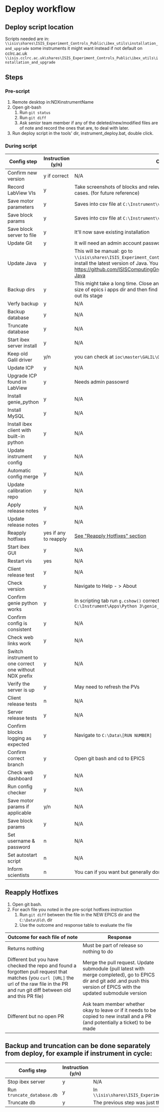 # Deploy workflow

## Deploy script location

Scripts needed are in: `\\isis\shares\ISIS_Experiment_Controls_Public\ibex_utils\installation_and_upgrade`
some instruments it might want instead if not default on cclrc.ac.uk
`\\isis.cclrc.ac.uk\shares\ISIS_Experiment_Controls_Public\ibex_utils\installation_and_upgrade`

## Steps

### Pre-script
1. Remote desktop in:NDXinstrumentName 
2. Open git-bash
    1. Run `git status`
    2. Run `git diff`
    3. Ask senior team member if any of the deleted/new/modified files are of note and record the ones that are, to deal with later.
3. Run deploy script in the tools' dir, instrument_deploy.bat, double click.

### During script

| Config step | Instruction (y/n) | Comment |
| ----------- | ----------------- | ------- |
| Confirm new version | y if correct | N/A |
| Record LabView VIs | y | Take screenshots of blocks and relevant information such as motors in some cases. (for future reference) |
| Save motor parameters | y | Saves into csv file at `C:\Instrument\var\deployment_pv_backups\motors\` |
| Save block params | y | Saves into csv file at `C:\Instrument\var\deployment_pv_backups\` |
| Save block server to file | y | It'll now save existing installation |
| Update Git | y | It will need an admin account password for the instrument |
| Update Java | y | This will be manual: go to `\\isis\shares\ISIS_Experiment_Controls_Public\third_party_installers\` and install the latest version of Java. You can find some more info here: https://github.com/ISISComputingGroup/ibex_developers_manual/wiki/Upgrade-Java |
| Backup dirs | y | This might take a long time. Close any window that have it open. The dir. Find size of epics i apps dir and then find size of backup in data and then old to find out its stage |
| Verfy backup | y | N/A |
| Backup database | y | N/A |
| Truncate database | y | N/A |
| Start ibex server install | y | N/A |
| Keep old Galil driver | y/n | you can check at `ioc\master\GALIL\GALIL_OLD.txt` |
| Update ICP | y | N/A |
| Upgrade ICP found in LabView | y | Needs admin passowrd |
| Install genie_python | y | N/A |
| Install MySQL | y | N/A |
| Install ibex client with built-in python | y | N/A |
| Update instrument config | y | N/A |
| Automatic config merge | y | N/A |
| Update calibration repo | y | N/A |
| Apply release notes | y | N/A |
| Update release notes | y | N/A |
| Reapply hotfixes | yes if any to reapply | [See "Reapply Hotfixes" section](#reapply-hotfixes) |
| Start ibex GUI | y | N/A |
| Restart vis | yes | N/A |
| Client release test | y | N/A |
| Check version | y | Navigate to Help - > About |
| Confirm genie python works | y | In scripting tab run `g.cshow()` correctly and run as well in `C:\Instrument\Apps\Python 3\genie_python.bat` |
| Confirm config is consistent | y | N/A |
| Check web links work | y | N/A |
| Switch instrument to one correct one without NDX prefix | y | N/A |
| Verify the server is up | y | May need to refresh the PVs |
| Client release tests | n | N/A | 
| Server release tests | y | N/A | 
| Confirm blocks logging as expected | y | Navigate to `C:\Data\[RUN NUMBER]` | 
| Confirm correct branch | y | Open git bash and cd to EPICS | 
| Check web dashboard | y | N/A | 
| Run config checker | y | N/A | 
| Save motor params if applicable | y/n| N/A | 
| Save block params | y | N/A | 
| Set username & password | n | N/A | 
| Set autostart script | n | N/A | 
| Inform scientists | n | You can if you want but generally done in release messages |

## Reapply Hotfixes

1. Open git bash.
2. For each file you noted in the pre-script hotfixes instruction
    1. Run `git diff` between the file in the NEW EPICS dir and the `C:\Data\Old\` dir
    2. Use the outcome and response table to evaluate the file

| Outcome for each file of note | Response | 
| ----------- | ----------------- | 
| Returns nothing | Must be part of release so nothing to do | 
| Different but you have checked the repo and found a forgotten pull request that matches (you `curl [URL]` the url of the raw file in the PR and run git diff between old and this PR file) | Merge the pull request. Update submodule (pull latest with merge completed), go to EPICS dir and git add .and push this version of EPICS with the updated submodule version | 
| Different but no open PR | Ask team member whether okay to leave or if it needs to be copied to new install and a PR (and potentially a ticket) to be made |


## Backup and truncation can be done separately from deploy, for example if instrument in cycle:
| Config step | Instruction (y/n) | Comment |
| ----------- | ----------------- | ------- |
|  Stop ibex server | y | N/A |
| Run `truncate_database.db` | y | In `\\isis\shares\ISIS_Experiment_Controls_Public\ibex_utils\installation_and_upgrade\` |
| Truncate db | y | The previous step was just the backup |



